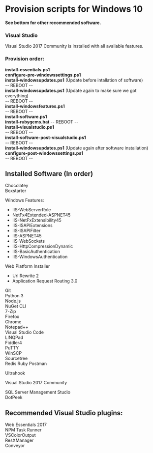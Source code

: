 # Provision scripts for Windows 10

**See bottom for other recommended software.**

### **Visual Studio**
Visual Studio 2017 Community is installed with all available features.

### **Provision order:**
**install-essentials.ps1**  
**configure-pre-windowssettings.ps1**  
**install-windowsupdates.ps1** (Update before intallation of software)  
-- REBOOT --  
**install-windowsupdates.ps1** (Update again to make sure we got everything)  
-- REBOOT --  
**install-windowsfeatures.ps1**  
-- REBOOT --  
**install-software.ps1**  
**install-rubygems.bat**
-- REBOOT --  
**install-visualstudio.ps1**  
-- REBOOT --  
**install-software-post-visualstudio.ps1**  
-- REBOOT --  
**install-windowsupdates.ps1** (Update again after software installation)  
**configure-post-windowssettings.ps1**  
-- REBOOT --  

## **Installed Software (In order)**
Chocolatey  
Boxstarter  

Windows Features:  
 - IIS-WebServerRole  
 - NetFx4Extended-ASPNET45  
 - IIS-NetFxExtensibility45  
 - IIS-ISAPIExtensions  
 - IIS-ISAPIFilter  
 - IIS-ASPNET45  
 - IIS-WebSockets  
 - IIS-HttpCompressionDynamic  
 - IIS-BasicAuthentication  
 - IIS-WindowsAuthentication

Web Platform Installer  
 - Url Rewrite 2  
 - Application Request Routing 3.0

Git  
Python 3  
Node.js  
NuGet CLI  
7-Zip  
Firefox  
Chrome  
Notepad++  
Visual Studio Code   
LINQPad  
Fiddler4  
PuTTY  
WinSCP  
Sourcetree  
Redis
Ruby
Postman

Ultrahook

Visual Studio 2017 Community

SQL Server Management Studio  
DotPeek

## Recommended Visual Studio plugins:
Web Essentials 2017  
NPM Task Runner  
VSColorOutput  
ResXManager  
Conveyor